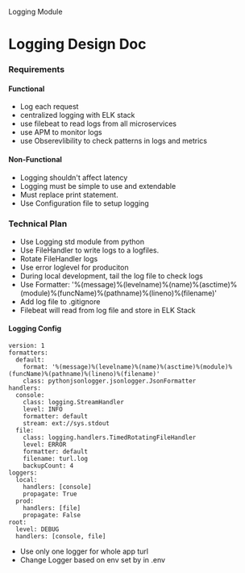 Logging Module

# Logging Design Doc

### Requirements

#### Functional

- Log each request
- centralized logging with ELK stack
- use filebeat to read logs from all microservices
- use APM to monitor logs
- use Obserevlibility to check patterns in logs and metrics 

#### Non-Functional

- Logging shouldn't affect latency
- Logging must be simple to use and extendable
- Must replace print statement.
- Use Configuration file to setup logging

### Technical Plan

- Use Logging std module from python
- Use FileHandler to write logs to a logfiles.
- Rotate FileHandler logs
- Use error loglevel for produciton
- During local development, tail the log file to check logs
- Use Formatter: '%(message)%(levelname)%(name)%(asctime)%(module)%(funcName)%(pathname)%(lineno)%(filename)'
- Add log file to .gitignore
- Filebeat will read from log file and store in ELK Stack

#### Logging Config
```
version: 1
formatters:
  default:
    format: '%(message)%(levelname)%(name)%(asctime)%(module)%(funcName)%(pathname)%(lineno)%(filename)'
    class: pythonjsonlogger.jsonlogger.JsonFormatter
handlers:
  console:
    class: logging.StreamHandler
    level: INFO
    formatter: default
    stream: ext://sys.stdout
  file:
    class: logging.handlers.TimedRotatingFileHandler
    level: ERROR
    formatter: default
    filename: turl.log
    backupCount: 4
loggers:
  local:
    handlers: [console]
    propagate: True
  prod:
    handlers: [file]
    propagate: False
root:
  level: DEBUG
  handlers: [console, file]
```

- Use only one logger for whole app turl
- Change Logger based on env set by in .env
